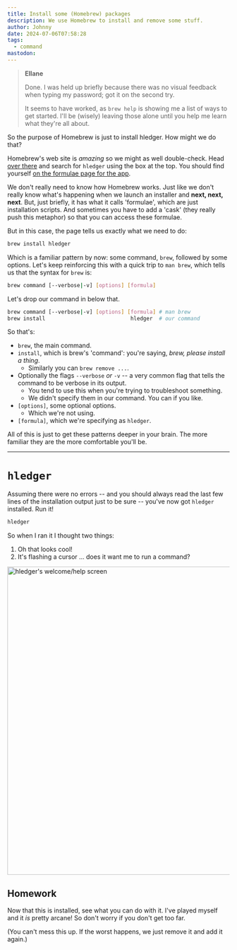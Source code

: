 ```yaml
---
title: Install some (Homebrew) packages
description: We use Homebrew to install and remove some stuff.
author: Johnny
date: 2024-07-06T07:58:28
tags:
  - command
mastodon:
---
```


> **Ellane**
>
> Done. I was held up briefly because there was no visual feedback when typing my password; got it on the second try.
>
> It seems to have worked, as `brew help` is showing me a list of ways to get started. I'll be (wisely) leaving those alone until you help me learn what they're all about.

So the purpose of Homebrew is just to install hledger. How might we do that?

Homebrew's web site is _amazing_ so we might as well double-check. Head [over there](https://brew.sh) and search for `hledger` using the box at the top. You should find yourself [on the formulae page for the app](https://formulae.brew.sh/formula/hledger#default).

We don't really need to know how Homebrew works. Just like we don't really know what's happening when we launch an installer and **next, next, next**. But, just briefly, it has what it calls 'formulae', which are just installation scripts. And sometimes you have to add a 'cask' (they really push this metaphor) so that you can access these formulae.

But in this case, the page tells us exactly what we need to do:

```bash
brew install hledger
```

Which is a familiar pattern by now: some command, `brew`, followed by some options. Let's keep reinforcing this with a quick trip to `man brew`, which tells us that the syntax for `brew` is:

```bash
brew command [--verbose|-v] [options] [formula]
```

Let's drop our command in below that.

```bash
brew command [--verbose|-v] [options] [formula] # man brew
brew install                           hledger  # our command
```

So that's:

- `brew`, the main command.
- `install`, which is brew's 'command': you're saying, _brew, please install a thing_.
  - Similarly you can `brew remove ...`.
- Optionally the flags `--verbose` _or_ `-v` -- a very common flag that tells the command to be verbose in its output.
  - You tend to use this when you're trying to troubleshoot something.
  - We didn't specify them in our command. You can if you like.
- `[options]`, some optional options.
  - Which we're not using.
- `[formula]`, which we're specifying as `hledger`.

All of this is just to get these patterns deeper in your brain. The more familiar they are the more comfortable you'll be.

---

# `hledger`

Assuming there were no errors -- and you should always read the last few lines of the installation output just to be sure -- you've now got `hledger` installed. Run it!

```bash
hledger
```

So when I ran it I thought two things:

1. Oh that looks cool!
2. It's flashing a cursor ... does it want me to run a command?

<img
  src="/img/18.01-hledger-help-2004x1394@2x.png"
  alt="hledger's welcome/help screen"
  width="1002"
  height="697"
/>

## Homework

Now that this is installed, see what you can do with it. I've played myself and it _is_ pretty arcane! So don't worry if you don't get too far.

(You can't mess this up. If the worst happens, we just remove it and add it again.)
